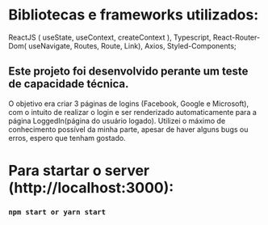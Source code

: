 # Bibliotecas e frameworks utilizados:
ReactJS ( useState, useContext, createContext ), 
Typescript, 
React-Router-Dom( useNavigate, Routes, Route, Link), 
Axios, 
Styled-Components;

## Este projeto foi desenvolvido perante um teste de capacidade técnica.
O objetivo era criar 3 páginas de logins (Facebook, Google e Microsoft), 
com o intuito de realizar o login e ser renderizado automaticamente para a página LoggedIn(página do usuário logado).
Utilizei o máximo de conhecimento possível da minha parte, apesar de haver alguns bugs ou erros, 
espero que tenham gostado.

# Para startar o server (http://localhost:3000): 
### `npm start or yarn start`